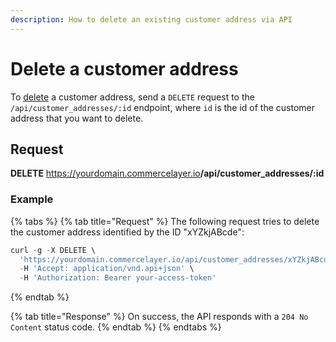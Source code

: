 ```yaml
---
description: How to delete an existing customer address via API
---
```


# Delete a customer address

To <a href="https://docs.commercelayer.io/developers/deleting-resources" target="_blank">delete</a> a customer address, send a `DELETE` request to the `/api/customer_addresses/:id` endpoint, where `id` is the id of the customer address that you want to delete.

## Request

**DELETE** https://yourdomain.commercelayer.io<b>/api/customer_addresses/:id</b>

### Example

{% tabs %}
{% tab title="Request" %}
The following request tries to delete the customer address identified by the ID "xYZkjABcde":

```javascript
curl -g -X DELETE \
  'https://yourdomain.commercelayer.io/api/customer_addresses/xYZkjABcde' \
  -H 'Accept: application/vnd.api+json' \
  -H 'Authorization: Bearer your-access-token'
```
{% endtab %}

{% tab title="Response" %}
On success, the API responds with a `204 No Content` status code.
{% endtab %}
{% endtabs %}

